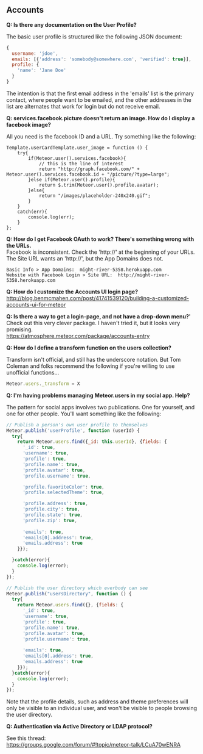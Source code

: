 ## Accounts

**Q: Is there any documentation on the User Profile?**  

The basic user profile is structured like the following JSON document:
````js
{
  username: 'jdoe',  
  emails: [{'address': 'somebody@somewhere.com', 'verified': true}],   
  profile: {
    'name': 'Jane Doe'
  }
}
````

The intention is that the first email address in the 'emails' list is the primary contact, where people want to be emailed, and the other addresses in the list are alternates that work for login but do not receive email.


**Q:  services.facebook.picture doesn't return an image. How do I display a facebook image?**  

All you need is the facebook ID and a URL.  Try something like the following:  

````
Template.userCardTemplate.user_image = function () {
    try{
        if(Meteor.user().services.facebook){
            // this is the line of interest
            return "http://graph.facebook.com/" + Meteor.user().services.facebook.id + "/picture/?type=large";
        }else if(Meteor.user().profile){
            return $.trim(Meteor.user().profile.avatar);
        }else{
            return "/images/placeholder-240x240.gif";
        }
    }
    catch(err){
        console.log(err);
    }
};
````

**Q:  How do I get Facebook OAuth to work?  There's something wrong with the URLs.**  
Facebook is inconsistent.  Check the 'http://' at the beginning of your URLs.  The Site URL wants an 'http://', but the App Domains does not.  

````
Basic Info > App Domains:  might-river-5358.herokuapp.com  
Website with Facebook Login > Site URL:  http://might-river-5358.herokuapp.com  
````

**Q:  How do I customize the Accounts UI login page?**  
http://blog.benmcmahen.com/post/41741539120/building-a-customized-accounts-ui-for-meteor  


**Q:  Is there a way to get a login-page, and not have a drop-down menu?'**  
Check out this very clever package.  I haven't tried it, but it looks very promising.    
https://atmosphere.meteor.com/package/accounts-entry  

**Q:  How do I define a transform function on the users collection?**  

Transform isn't official, and still has the underscore notation.  But Tom Coleman and folks recommend the following if you're willing to use unofficial functions...  
````js
Meteor.users._transform = X
````

**Q:  I'm having problems managing Meteor.users in my social app.  Help?**  

The pattern for social apps involves two publications.  One for yourself, and one for other people.  You'll want something like the following:  

````js
// Publish a person's own user profile to themselves
Meteor.publish('userProfile', function (userId) {
  try{
    return Meteor.users.find({_id: this.userId}, {fields: {
      '_id': true,
      'username': true,
      'profile': true,
      'profile.name': true,
      'profile.avatar': true,
      'profile.username': true,

      'profile.favoriteColor': true,
      'profile.selectedTheme': true,

      'profile.address': true,
      'profile.city': true,
      'profile.state': true,
      'profile.zip': true,
      
      'emails': true,
      'emails[0].address': true,
      'emails.address': true
    }});

  }catch(error){
    console.log(error);
  }
});

// Publish the user directory which everbody can see
Meteor.publish("usersDirectory", function () {
  try{
    return Meteor.users.find({}, {fields: {
      '_id': true,
      'username': true,
      'profile': true,
      'profile.name': true,
      'profile.avatar': true,
      'profile.username': true,
      
      'emails': true,
      'emails[0].address': true,
      'emails.address': true
    }});
  }catch(error){
    console.log(error);
  }
});
````
Note that the profile details, such as address and theme preferences will only be visible to an individual user, and won't be visible to people browsing the user directory.  

**Q:  Authentication via Active Directory or LDAP protocol?**

See this thread:  
https://groups.google.com/forum/#!topic/meteor-talk/LCuA70wENRA
